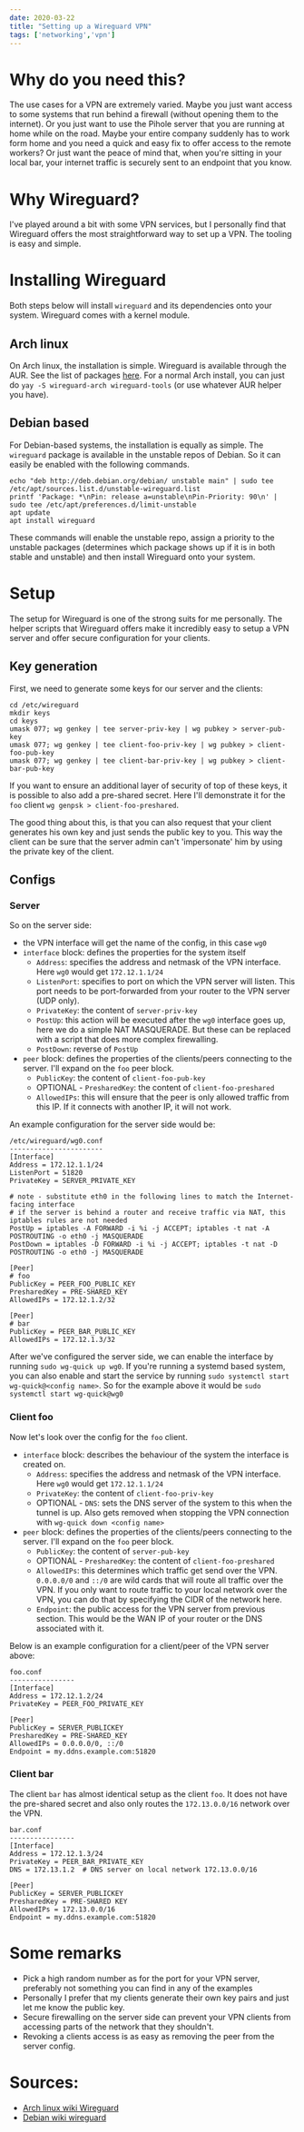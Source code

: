 ```yaml
---
date: 2020-03-22
title: "Setting up a Wireguard VPN"
tags: ['networking','vpn']
---
```


# Why do you need this?

The use cases for a VPN are extremely varied. Maybe you just want access to some systems that run
behind a firewall (without opening them to the internet). Or you just want to use the Pihole server
that you are running at home while on the road. Maybe your entire company suddenly has to work form
home and you need a quick and easy fix to offer access to the remote workers? Or just want the peace
of mind that, when you're sitting in your local bar, your internet traffic is securely sent to an
endpoint that you know.

# Why Wireguard?

I've played around a bit with some VPN services, but I personally find that Wireguard offers the most
straightforward way to set up a VPN. The tooling is easy and simple.

# Installing Wireguard

Both steps below will install `wireguard` and its dependencies onto your system. Wireguard comes
with a kernel module.

## Arch linux

On Arch linux, the installation is simple. Wireguard is available through the AUR. See the list of
packages [here](https://wiki.archlinux.org/index.php/WireGuard). For a normal Arch install, you can
just do `yay -S wireguard-arch wireguard-tools` (or use whatever AUR helper you have).

## Debian based 

For Debian-based systems, the installation is equally as simple. The `wireguard` package is available
in the unstable repos of Debian. So it can easily be enabled with the following commands.

```
echo "deb http://deb.debian.org/debian/ unstable main" | sudo tee /etc/apt/sources.list.d/unstable-wireguard.list
printf 'Package: *\nPin: release a=unstable\nPin-Priority: 90\n' | sudo tee /etc/apt/preferences.d/limit-unstable
apt update
apt install wireguard
```

These commands will enable the unstable repo, assign a priority to the unstable packages (determines
which package shows up if it is in both stable and unstable) and then install Wireguard onto your
system.

# Setup

The setup for Wireguard is one of the strong suits for me personally. The helper scripts that
Wireguard offers make it incredibly easy to setup a VPN server and offer secure configuration for your
clients.

## Key generation

First, we need to generate some keys for our server and the clients:

```
cd /etc/wireguard
mkdir keys
cd keys
umask 077; wg genkey | tee server-priv-key | wg pubkey > server-pub-key
umask 077; wg genkey | tee client-foo-priv-key | wg pubkey > client-foo-pub-key
umask 077; wg genkey | tee client-bar-priv-key | wg pubkey > client-bar-pub-key
```

If you want to ensure an additional layer of security of top of these keys, it is possible to also
add a pre-shared secret. Here I'll demonstrate it for the  `foo` client `wg genpsk > client-foo-preshared`.

The good thing about this, is that you can also request that your client generates his own key and
just sends the public key to you. This way the client can be sure that the server admin can't
'impersonate' him by using the private key of the client.

## Configs

### Server

So on the server side:

* the VPN interface will get the name of the config, in this case `wg0`
* `interface` block: defines the properties for the system itself
  * `Address`: specifies the address and netmask of the VPN interface. Here `wg0` would get `172.12.1.1/24`
  * `ListenPort`: specifies to port on which the VPN server will listen. This port needs to be
  port-forwarded from your router to the VPN server (UDP only).
  * `PrivateKey`: the content of `server-priv-key`
  * `PostUp`: this action will be executed after the `wg0` interface goes up, here we do a simple NAT
  MASQUERADE. But these can be replaced with a script that does more complex firewalling.
  * `PostDown`: reverse of `PostUp`
* `peer` block: defines the properties of the clients/peers connecting to the server. I'll expand on
  the `foo` peer block.
  * `PublicKey`: the content of `client-foo-pub-key`
  * OPTIONAL - `PresharedKey`: the content of `client-foo-preshared`
  * `AllowedIPs`: this will ensure that the peer is only allowed traffic from this IP. If it connects
  with another IP, it will not work.

An example configuration for the server side would be:

```
/etc/wireguard/wg0.conf
-----------------------
[Interface]
Address = 172.12.1.1/24
ListenPort = 51820
PrivateKey = SERVER_PRIVATE_KEY

# note - substitute eth0 in the following lines to match the Internet-facing interface
# if the server is behind a router and receive traffic via NAT, this iptables rules are not needed
PostUp = iptables -A FORWARD -i %i -j ACCEPT; iptables -t nat -A POSTROUTING -o eth0 -j MASQUERADE
PostDown = iptables -D FORWARD -i %i -j ACCEPT; iptables -t nat -D POSTROUTING -o eth0 -j MASQUERADE

[Peer]
# foo
PublicKey = PEER_FOO_PUBLIC_KEY
PresharedKey = PRE-SHARED_KEY
AllowedIPs = 172.12.1.2/32

[Peer]
# bar
PublicKey = PEER_BAR_PUBLIC_KEY
AllowedIPs = 172.12.1.3/32
```

After we've configured the server side, we can enable the interface by running `sudo wg-quick up wg0`.
If you're running a systemd based system, you can also enable and start the service by running `sudo
systemctl start wg-quick@<config name>`. So for the example above it would be `sudo systemctl start
wg-quick@wg0`

### Client foo

Now let's look over the config for the `foo` client.

* `interface` block: describes the behaviour of the system the interface is created on.
  * `Address`: specifies the address and netmask of the VPN interface. Here `wg0` would get `172.12.1.1/24`
  * `PrivateKey`: the content of `client-foo-priv-key`
  * OPTIONAL - `DNS`: sets the DNS server of the system to this when the tunnel is up. Also gets
  removed when stopping the VPN connection with `wg-quick down <config name>`
* `peer` block: defines the properties of the clients/peers connecting to the server. I'll expand on
  the `foo` peer block.
  * `PublicKey`: the content of `server-pub-key`
  * OPTIONAL - `PresharedKey`: the content of `client-foo-preshared`
  * `AllowedIPs`: this determines which traffic get send over the VPN. `0.0.0.0/0` and `::/0` are
  wild cards that will route all traffic over the VPN. If you only want to route traffic to your
  local network over the VPN, you can do that by specifying the CIDR of the network here.
  * `Endpoint`: the public access for the VPN server from previous section. This would be the WAN IP
  of your router or the DNS associated with it.

Below is an example configuration for a client/peer of the VPN server above:

```
foo.conf
----------------
[Interface]
Address = 172.12.1.2/24
PrivateKey = PEER_FOO_PRIVATE_KEY

[Peer]
PublicKey = SERVER_PUBLICKEY
PresharedKey = PRE-SHARED_KEY
AllowedIPs = 0.0.0.0/0, ::/0
Endpoint = my.ddns.example.com:51820
```

### Client bar

The client `bar` has almost identical setup as the client `foo`. It does not have the pre-shared
secret and also only routes the `172.13.0.0/16` network over the VPN.

```
bar.conf
----------------
[Interface]
Address = 172.12.1.3/24
PrivateKey = PEER_BAR_PRIVATE_KEY
DNS = 172.13.1.2  # DNS server on local network 172.13.0.0/16

[Peer]
PublicKey = SERVER_PUBLICKEY
PresharedKey = PRE-SHARED KEY
AllowedIPs = 172.13.0.0/16
Endpoint = my.ddns.example.com:51820
```

# Some remarks

* Pick a high random number as for the port for your VPN server, preferably not something you can find
  in any of the examples
* Personally I prefer that my clients generate their own key pairs and just let me know the public key.
* Secure firewalling on the server side can prevent your VPN clients from accessing parts of the
  network that they shouldn't.
* Revoking a clients access is as easy as removing the peer from the server config.

# Sources:

* [Arch linux wiki Wireguard](https://wiki.archlinux.org/index.php/WireGuard)
* [Debian wiki wireguard](https://wiki.debian.org/Wireguard)
